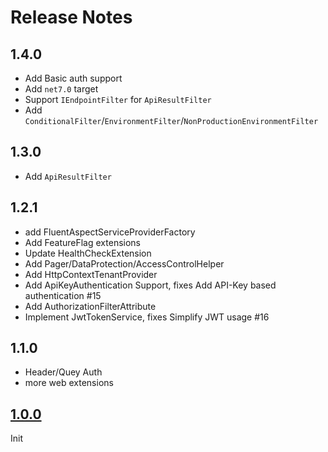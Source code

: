 # Release Notes

## 1.4.0

- Add Basic auth support
- Add `net7.0` target
- Support `IEndpointFilter` for `ApiResultFilter`
- Add `ConditionalFilter`/`EnvironmentFilter`/`NonProductionEnvironmentFilter`

## 1.3.0

- Add `ApiResultFilter`

## 1.2.1

- add FluentAspectServiceProviderFactory
- Add FeatureFlag extensions
- Update HealthCheckExtension
- Add Pager/DataProtection/AccessControlHelper
- Add HttpContextTenantProvider
- Add ApiKeyAuthentication Support, fixes Add API-Key based authentication #15
- Add AuthorizationFilterAttribute
- Implement JwtTokenService, fixes Simplify JWT usage #16

## 1.1.0

- Header/Quey Auth
- more web extensions

## [1.0.0](https://www.nuget.org/packages/WeihanLi.Web.Extensions/1.0.0)

Init
